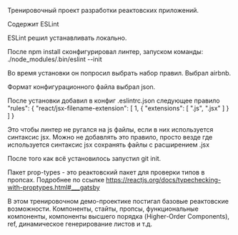 Тренировочный проект разработки реактовских приложений. 

Содержит ESLint

ESLint решил устанавливать локально. 

После npm install сконфигурировал линтер, запуском команды:
./node_modules/.bin/eslint --init

Во время установки он попросил выбрать набор правил. Выбрал airbnb. 

Формат конфигурационного файла выбрал json.

После установки добавил в конфиг .eslintrc.json следующее правило
"rules": {
    "react/jsx-filename-extension": [
        1,
        {
            "extensions": [
                ".js",
                ".jsx"
            ]
        }
    ]
}

Это чтобы линтер не ругался на js файлы, если в них используется синтаксис jsx. Можно не добавлять это правило, просто везде где используется синтаксис jsx сохранять файлы с расширением .jsx 


После того как всё установилось запустил git init.


Пакет prop-types - это реактовский пакет для проверки типов в пропсах. Подробнее по ссылке
https://reactjs.org/docs/typechecking-with-proptypes.html#___gatsby


В этом тренировочном демо-проектике постигал базовые реактовские возможности. Компоненты, стайты, пропсы, функциональные компоненты, компоненты высшего порядка (Higher-Order Components), ref, динамическое генерирование листов и т.д.



